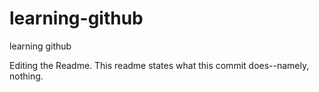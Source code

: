 # learning-github
learning github



Editing the Readme.  This readme states what this commit does--namely, nothing.
